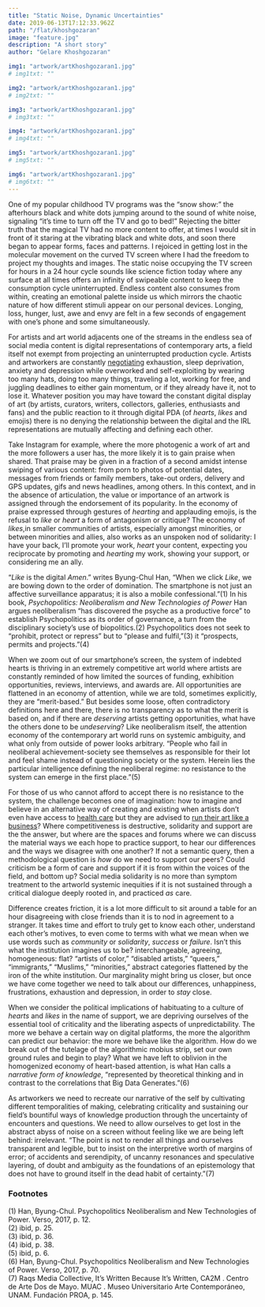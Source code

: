 ```yaml
---
title: "Static Noise, Dynamic Uncertainties"
date: 2019-06-13T17:12:33.962Z
path: "/flat/khoshgozaran"
image: "feature.jpg"
description: "A short story"
author: "Gelare Khoshgozaran"

img1: "artwork/artKhoshgozaran1.jpg"
# img1txt: ""

img2: "artwork/artKhoshgozaran1.jpg"
# img2txt: ""

img3: "artwork/artKhoshgozaran1.jpg"
# img3txt: ""

img4: "artwork/artKhoshgozaran1.jpg"
# img4txt: ""

img5: "artwork/artKhoshgozaran1.jpg"
# img5txt: ""

img6: "artwork/artKhoshgozaran1.jpg"
# img6txt: ""
---
```

<!-- Reference Links -->
[link1]: https://terremoto.mx/field-perspectives-2019-the-possibility-of-uncertainty/
[link2]: http://www.artnews.com/2018/09/06/art-worlds-health-care-crisis/
[link3]: https://www.artsy.net/article/artsy-editorial-surprising-key-artistic-freedom-running-studio-business

One of my popular childhood TV programs was the “snow show:” the afterhours black and white dots jumping around to the sound of white noise, signaling “it’s time to turn off the TV and go to bed!” Rejecting the bitter truth that the magical TV had no more content to offer, at times I would sit in front of it staring at the vibrating black and white dots, and soon there began to appear forms, faces and patterns. I rejoiced in getting lost in the molecular movement on the curved TV screen where I had the freedom to project my thoughts and images. The static noise occupying the TV screen for hours in a 24 hour cycle sounds like science fiction today where any surface at all times offers an infinity of swipeable content to keep the consumption cycle uninterrupted. Endless content also consumes from within, creating an emotional palette inside us which mirrors the chaotic nature of how different stimuli appear on our personal devices. Longing, loss, hunger, lust, awe and envy are felt in a few seconds of engagement with one’s phone and some simultaneously.

For artists and art world adjacents one of the streams in the endless sea of social media content is digital representations of contemporary arts, a field itself not exempt from projecting an uninterrupted production cycle. Artists and artworkers are constantly [negotiating][link1] exhaustion, sleep deprivation, anxiety and depression while overworked and self-exploiting by wearing too many hats, doing too many things, traveling a lot, working for free, and juggling deadlines to either gain momentum, or if they already have it, not to lose it. Whatever position you may have toward the constant digital display of art (by artists, curators, writers, collectors, galleries, enthusiasts and fans) and the public reaction to it through digital PDA (of *hearts*, *likes* and emojis) there is no denying the relationship between the digital and the IRL representations are mutually affecting and defining each other. 

Take Instagram for example, where the more photogenic a work of art and the more followers a user has, the more likely it is to gain praise when shared. That praise may be given in a fraction of a second amidst intense swiping of various content: from porn to photos of potential dates, messages from friends or family members, take-out orders, delivery and GPS updates, gifs and news headlines, among others. In this context, and in the absence of articulation, the value or importance of an artwork is assigned through the endorsement of its popularity. In the economy of praise expressed through gestures of *hearting* and applauding emojis, is the refusal to *like* or *heart* a form of antagonism or critique? The economy of *likes*,in smaller communities of artists, especially amongst minorities, or between minorities and allies, also works as an unspoken nod of solidarity: I have your back, I’ll promote your work, *heart* your content, expecting you reciprocate by promoting and *hearting* my work, showing your support, or considering me an ally. 

“*Like* is the digital *Amen*.” writes Byung-Chul Han, “When we click *Like*, we are bowing down to the order of domination. The smartphone is not just an affective surveillance apparatus; it is also a mobile confessional.”(1) In his book, *Psychopolitics: Neoliberalism and New Technologies of Power* Han argues neoliberalism “has discovered the psyche as a productive force” to establish Psychopolitics as its order of governance, a turn from the disciplinary society’s use of biopolitics.(2) Psychopolitics does not seek to “prohibit, protect or repress” but to “please and fulfil,”(3) it “prospects, permits and projects.”(4) 

When we zoom out of our smartphone’s screen, the system of indebted hearts is thriving in an extremely competitive art world where artists are constantly reminded of how limited the sources of funding, exhibition opportunities, reviews, interviews, and awards  are. All opportunities are flattened in an economy of attention, while we are told, sometimes explicitly, they are “merit-based.” But besides some loose, often contradictory definitions here and there, there is no transparency as to what the merit is based on, and if there are *deserving* artists getting opportunities, what have the others done to be *undeserving*? Like neoliberalism itself, the attention economy of the contemporary art world runs on systemic ambiguity, and what only from outside of power looks arbitrary. “People who fail in neoliberal achievement-society see themselves as responsible for their lot and feel shame instead of questioning society or the system. Herein lies the particular intelligence defining the neoliberal regime: no resistance to the system can emerge in the first place.”(5)

For those of us who cannot afford to accept there is no resistance to the system, the challenge becomes one of imagination: how to imagine and believe in an alternative way of creating and existing when artists don’t even have access to [health care][link2] but they are advised to [run their art like a business][link3]? Where competitiveness is destructive, solidarity and support are the the answer, but where are the spaces and forums where we can discuss the material ways we each hope to practice support, to hear our differences and the ways we disagree with one another? If not a semantic query, then a methodological question is *how* do we need to support our peers? Could criticism be a form of care and support if it is from within the voices of the field, and bottom up? Social media solidarity is no more than symptom treatment to the artworld systemic inequities if it is not sustained through a critical dialogue deeply rooted in, and practiced *as* care. 

Difference creates friction, it is a lot more difficult to sit around a table for an hour disagreeing with close friends than it is to nod in agreement to a stranger. It takes time and effort to truly get to know each other, understand each other’s motives, to even come to terms with what we mean when we use words such as *community* or *solidarity*, *success* or *failure*. Isn’t this what the institution imagines us to be? interchangeable, agreeing, homogeneous: flat? “artists of color,” “disabled artists,” “queers,” “immigrants,” “Muslims,” “minorities,” abstract categories flattened by the iron of the white institution. Our marginality might bring us closer, but once we have come together we need to talk about our differences, unhappiness, frustrations, exhaustion and depression, in order to *stay* close. 

When we consider the political implications of habituating to a culture of *hearts* and *likes* in the name of support, we are depriving ourselves of the essential tool of criticality and the liberating aspects of unpredictability. The more we behave a certain way on digital platforms, the more the algorithm can predict our behavior: the more we behave like the algorithm. How do we break out of the tutelage of the algorithmic mobius strip, set our own ground rules and begin to play? What we have left to oblivion in the homogenized economy of heart-based attention, is what Han calls a *narrative form of knowledge*, “represented by theoretical thinking and in contrast to the correlations that Big Data Generates.”(6)

As artworkers we need to recreate our narrative of the self by cultivating different temporalities of making, celebrating criticality and sustaining our field’s bountiful ways of knowledge production through the uncertainty of encounters and questions. We need to allow ourselves to get lost in the abstract abyss of noise on a screen without feeling like we are being left behind: irrelevant. “The point is not to render all things and ourselves transparent and legible, but to insist on the interpretive worth of margins of error; of accidents and serendipity, of uncanny resonances and speculative layering, of doubt and ambiguity as the foundations of an epistemology that does not have to ground itself in the dead habit of certainty.”(7)

### Footnotes

<!-- Footnotes and Citations -->
(1) Han, Byung-Chul. Psychopolitics Neoliberalism and New Technologies of Power. Verso, 2017, p. 12.  
(2) ibid, p. 25.  
(3) ibid, p. 36.  
(4) ibid, p. 38.  
(5) ibid, p. 6.  
(6) Han, Byung-Chul. Psychopolitics Neoliberalism and New Technologies of Power. Verso, 2017, p. 70.  
(7) Raqs Media Collective, It’s Written Because It’s Written, CA2M . Centro de Arte Dos de Mayo. MUAC . Museo Universitario Arte Contemporáneo, UNAM. Fundación PROA, p. 145.  
